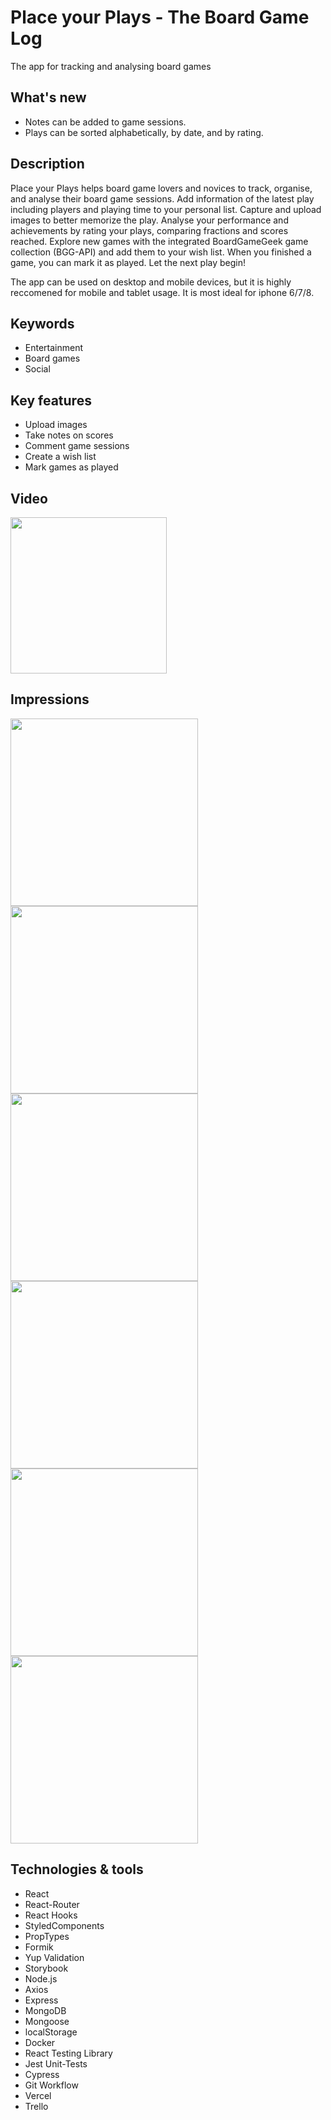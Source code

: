 # Place your Plays - The Board Game Log

The app for tracking and analysing board games

## What's new

- Notes can be added to game sessions.
- Plays can be sorted alphabetically, by date, and by rating.

## Description

Place your Plays helps board game lovers and novices to track, organise, and analyse their board game sessions. Add information of the latest play including players and playing time to your personal list. Capture and upload images to better memorize the play. Analyse your performance and achievements by rating your plays, comparing fractions and scores reached. Explore new games with the integrated BoardGameGeek game collection (BGG-API) and add them to your wish list. When you finished a game, you can mark it as played. Let the next play begin!

The app can be used on desktop and mobile devices, but it is highly reccomened for mobile and tablet usage. It is most ideal for iphone 6/7/8.

## Keywords

- Entertainment
- Board games
- Social

## Key features

- Upload images
- Take notes on scores
- Comment game sessions
- Create a wish list
- Mark games as played

## Video

<img src="https://user-images.githubusercontent.com/61810490/90652013-f9cc0000-e23d-11ea-8421-5b1e87a131ac.gif" height="250" />

## Impressions

<img src="https://user-images.githubusercontent.com/61810490/90643786-3b57ad80-e234-11ea-8fc0-b13adbbd44e9.png" height="300" /> <img src="https://user-images.githubusercontent.com/61810490/90643818-48749c80-e234-11ea-8173-bdd272d22b50.png" height="300" /> <img src="https://user-images.githubusercontent.com/61810490/90643859-53c7c800-e234-11ea-9de6-f2e41c9d61ba.png" height="300" /> <img src="https://user-images.githubusercontent.com/61810490/90655103-73192200-e241-11ea-9b28-17170d17b949.png" height="300" /> <img src="https://user-images.githubusercontent.com/61810490/90644387-f6804680-e234-11ea-9b22-375f060d3927.png" height="300" /> <img src="https://user-images.githubusercontent.com/61810490/90644415-fc762780-e234-11ea-8dfa-ad65dfb77281.png" height="300" />

## Technologies & tools

- React
- React-Router
- React Hooks
- StyledComponents
- PropTypes
- Formik
- Yup Validation
- Storybook
- Node.js
- Axios
- Express
- MongoDB
- Mongoose
- localStorage
- Docker
- React Testing Library
- Jest Unit-Tests
- Cypress
- Git Workflow
- Vercel
- Trello
